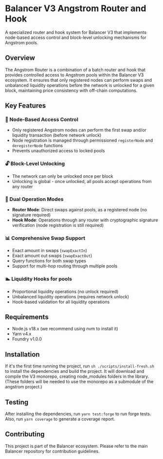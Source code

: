 # Balancer V3 Angstrom Router and Hook

A specialized router and hook system for Balancer V3 that implements node-based access control and block-level unlocking mechanisms for Angstrom pools.

## Overview

The Angstrom Router is a combination of a batch router and hook that provides controlled access to Angstrom pools within the Balancer V3 ecosystem. It ensures that only registered nodes can perform swaps and unbalanced liquidity operations before the network is unlocked for a given block, maintaining price consistency with off-chain computations.

## Key Features

### 🔐 Node-Based Access Control

- Only registered Angstrom nodes can perform the first swap and/or liquidity transaction (before network unlock)
- Node registration is managed through permissioned `registerNode` and `deregisterNode` functions
- Prevents unauthorized access to locked pools

### 🔓 Block-Level Unlocking

- The network can only be unlocked once per block
- Unlocking is global - once unlocked, all pools accept operations from any router

### 🔄 Dual Operation Modes

- **Router Mode**: Direct swaps against pools, as a registered node (no signature required)
- **Hook Mode**: Operations through any router with cryptographic signature verification (node registration is still required)

### 📊 Comprehensive Swap Support

- Exact amount in swaps (`swapExactIn`)
- Exact amount out swaps (`swapExactOut`)
- Query functions for both swap types
- Support for multi-hop routing through multiple pools

### 🏊 Liquidity Hooks for pools

- Proportional liquidity operations (no unlock required)
- Unbalanced liquidity operations (requires network unlock)
- Hook-based validation for all liquidity operations

## Requirements

- Node.js v18.x (we recommend using nvm to install it)
- Yarn v4.x
- Foundry v1.0.0

## Installation

If it's the first time running the project, run `sh ./scripts/install-fresh.sh` to install the dependencies and build the project. It will download and compile the V3 monorepo, creating node_modules folders in the library. (These folders will be needed to use the monorepo as a submodule of the angstrom project.)

## Testing

After installing the dependencies, run `yarn test:forge` to run forge tests. Also, run `yarn coverage` to generate a coverage report.

## Contributing

This project is part of the Balancer ecosystem. Please refer to the main Balancer repository for contribution guidelines.
